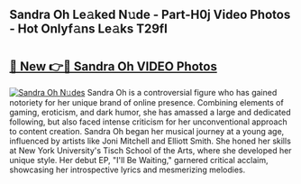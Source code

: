 ## Sandra Oh Le𝚊ked N𝚞de - Part-H0j Video Photos - Hot Onlyf𝚊ns Le𝚊ks T29fI

# <h2><a href="http://ac29278.deff.icu/?id=Sandra+Oh">🔗 New 👉🔴 Sandra Oh VIDEO Photos</a></h2>

[![Sandra Oh N𝚞des](https://i.imgur.com/rIISA9y.gif)](http://ac29278.deff.icu/?id=Sandra+Oh)
Sandra Oh is a controversial figure who has gained notoriety for her unique brand of online presence. Combining elements of gaming, eroticism, and dark humor, she has amassed a large and dedicated following, but also faced intense criticism for her unconventional approach to content creation. Sandra Oh began her musical journey at a young age, influenced by artists like Joni Mitchell and Elliott Smith. She honed her skills at New York University's Tisch School of the Arts, where she developed her unique style. Her debut EP, "I'll Be Waiting," garnered critical acclaim, showcasing her introspective lyrics and mesmerizing melodies.
